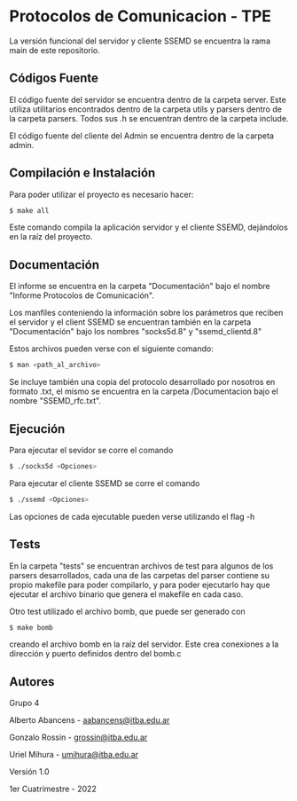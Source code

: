 Protocolos de Comunicacion - TPE
================================

La versión funcional del servidor y cliente SSEMD se encuentra la rama main de este repositorio.

Códigos Fuente
--------------

El código fuente del servidor se encuentra dentro de la carpeta server. Este utiliza utilitarios encontrados dentro de la carpeta utils y parsers dentro de la carpeta parsers. Todos sus .h se encuentran dentro de la carpeta include.

El código fuente del cliente del Admin se encuentra dentro de la carpeta admin.


Compilación e Instalación
-------------------------
Para poder utilizar el proyecto es necesario hacer:
```sh
$ make all
```

Este comando compila la aplicación servidor y el cliente SSEMD, dejándolos en la raíz del proyecto.


Documentación
-------------
El informe se encuentra en la carpeta "Documentación" bajo el nombre "Informe Protocolos de Comunicación".

Los manfiles conteniendo la información sobre los parámetros que reciben el servidor y el client SSEMD se encuentran también en la carpeta "Documentación" bajo los nombres "socks5d.8" y "ssemd_clientd.8"

Estos archivos pueden verse con el siguiente comando:
```sh
$ man <path_al_archivo>
```
Se incluye también una copia del protocolo desarrollado por nosotros en formato .txt, el mismo se encuentra en la carpeta /Documentacion bajo el nombre "SSEMD_rfc.txt".


Ejecución
---------
Para ejecutar el sevidor se corre el comando
```sh
$ ./socks5d <Opciones>
```
Para ejecutar el cliente SSEMD se corre el comando
```sh
$ ./ssemd <Opciones>
```
Las opciones de cada ejecutable pueden verse utilizando el flag -h


Tests
------

En la carpeta "tests" se encuentran archivos de test para algunos de los parsers desarrollados, cada una de las carpetas del parser contiene su propio makefile para poder compilarlo, y para poder ejecutarlo hay que ejecutar el archivo binario que genera el makefile en cada caso.

Otro test utilizado el archivo bomb, que puede ser generado con
```sh
$ make bomb
```
creando el archivo bomb en la raíz del servidor. Este crea conexiones a la dirección y puerto definidos dentro del bomb.c

Autores
-------
Grupo 4


Alberto Abancens - aabancens@itba.edu.ar

Gonzalo Rossin - grossin@itba.edu.ar

Uriel Mihura - umihura@itba.edu.ar



Versión 1.0

1er Cuatrimestre - 2022
